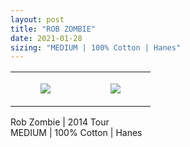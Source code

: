 ```yaml
---
layout: post
title: "ROB ZOMBIE"
date: 2021-01-28
sizing: "MEDIUM | 100% Cotton | Hanes"
---
```




<table style="width:100%;"><tr><td style="vertical-align:top;">
      <figure class="tmblr-full" data-orig-height="2048" data-orig-width="1365" data-orig-src="https://concertshirts.netlify.app/shirts/0280/0280-01.jpg"><img src="https://64.media.tumblr.com/89bc45bb175d095c662fc26b365adc06/88feec5308abf4ef-bc/s540x810/e86c188de0fadf86ab1ce54d7d3a241eb26fc741.jpg" data-orig-height="2048" data-orig-width="1365" data-orig-src="https://concertshirts.netlify.app/shirts/0280/0280-01.jpg"/></figure></td>
    <td style="vertical-align:top;">
      <figure class="tmblr-full" data-orig-height="2048" data-orig-width="1365" data-orig-src="https://concertshirts.netlify.app/shirts/0280/0280-02.jpg"><img src="https://64.media.tumblr.com/320e084ec040d3b4ef1a7ee746270255/88feec5308abf4ef-cf/s540x810/5477f1b8c7f76c4117f792350cf7d48763833084.jpg" data-orig-height="2048" data-orig-width="1365" data-orig-src="https://concertshirts.netlify.app/shirts/0280/0280-02.jpg"/></figure></td>
  </tr></table><p>
  Rob Zombie | 2014 Tour<br/>MEDIUM | 100% Cotton | Hanes
</p>
